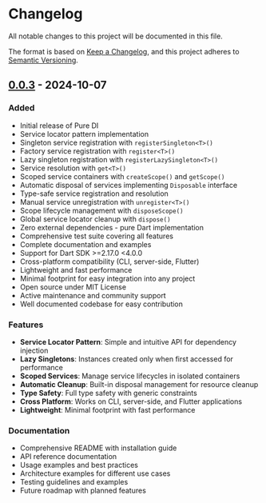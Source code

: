 # Changelog

All notable changes to this project will be documented in this file.

The format is based on [Keep a Changelog](https://keepachangelog.com/en/1.0.0/),
and this project adheres to [Semantic Versioning](https://semver.org/spec/v2.0.0.html).

## [0.0.3] - 2024-10-07

### Added
- Initial release of Pure DI
- Service locator pattern implementation
- Singleton service registration with `registerSingleton<T>()`
- Factory service registration with `register<T>()`
- Lazy singleton registration with `registerLazySingleton<T>()`
- Service resolution with `get<T>()`
- Scoped service containers with `createScope()` and `getScope()`
- Automatic disposal of services implementing `Disposable` interface
- Type-safe service registration and resolution
- Manual service unregistration with `unregister<T>()`
- Scope lifecycle management with `disposeScope()`
- Global service locator cleanup with `dispose()`
- Zero external dependencies - pure Dart implementation
- Comprehensive test suite covering all features
- Complete documentation and examples
- Support for Dart SDK >=2.17.0 <4.0.0
- Cross-platform compatibility (CLI, server-side, Flutter)
- Lightweight and fast performance
- Minimal footprint for easy integration into any project
- Open source under MIT License
- Active maintenance and community support
- Well documented codebase for easy contribution


### Features
- **Service Locator Pattern**: Simple and intuitive API for dependency injection
- **Lazy Singletons**: Instances created only when first accessed for performance
- **Scoped Services**: Manage service lifecycles in isolated containers
- **Automatic Cleanup**: Built-in disposal management for resource cleanup
- **Type Safety**: Full type safety with generic constraints
- **Cross Platform**: Works on CLI, server-side, and Flutter applications
- **Lightweight**: Minimal footprint with fast performance

### Documentation
- Comprehensive README with installation guide
- API reference documentation
- Usage examples and best practices
- Architecture examples for different use cases
- Testing guidelines and examples
- Future roadmap with planned features

[0.0.1]: https://github.com/suhail7cb/pure_di/releases/tag/v0.0.1
[0.0.2]: https://github.com/suhail7cb/pure_di/releases/tag/v0.0.2
[0.0.3]: https://github.com/suhail7cb/pure_di/releases/tag/v0.0.3